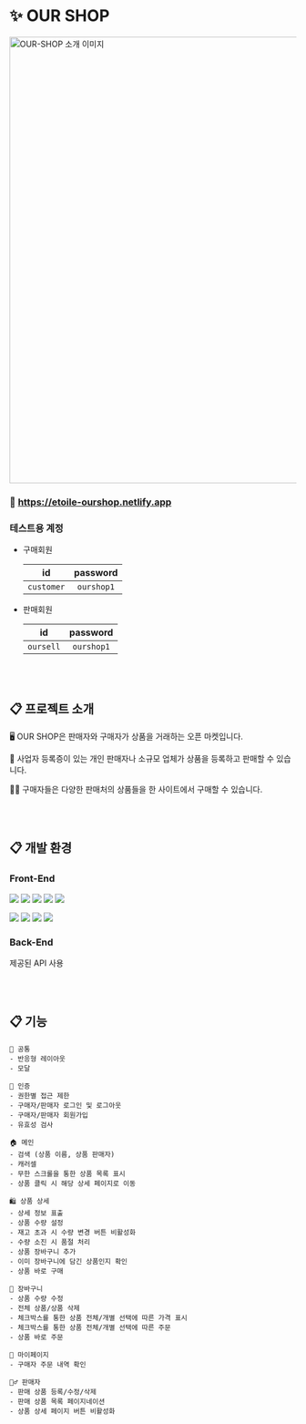 # ✨ OUR SHOP

<img width="784" alt="OUR-SHOP 소개 이미지" src="https://github.com/etoile-j/OUR-SHOP/assets/102905624/42c4b203-0c1d-4a2a-8c64-eeb984aec12b">

### 📍 https://etoile-ourshop.netlify.app

### 테스트용 계정

-   구매회원

    |   **id**   | **password** |
    | :--------: | :----------: |
    | `customer` |  `ourshop1`  |

-   판매회원

    |  **id**   | **password** |
    | :-------: | :----------: |
    | `oursell` |  `ourshop1`  |

<br><br>

## 📋 프로젝트 소개

🖥 OUR SHOP은 판매자와 구매자가 상품을 거래하는 오픈 마켓입니다.

💁 사업자 등록증이 있는 개인 판매자나 소규모 업체가 상품을 등록하고 판매할 수 있습니다.

🙋‍♀️ 구매자들은 다양한 판매처의 상품들을 한 사이트에서 구매할 수 있습니다.

<br><br>

## 📋 개발 환경

### Front-End

<img src="https://img.shields.io/badge/React-61DAFB?style=for-the-badge&logo=React&logoColor=white"> <img src="https://img.shields.io/badge/TypeScript-3178C6?style=for-the-badge&logo=TypeScript&logoColor=white"> <img src="https://img.shields.io/badge/styled-components-DB7093?style=for-the-badge&logo=styled-components&logoColor=white"> <img src="https://img.shields.io/badge/React Query-FF4154?style=for-the-badge&logo=ReactQuery&logoColor=white"> <img src="https://img.shields.io/badge/Axios-5A29E4?style=for-the-badge&logo=Axios&logoColor=white">

<img src="https://img.shields.io/badge/Jest-C21325?style=for-the-badge&logo=Jest&logoColor=white"> <img src="https://img.shields.io/badge/React Testing Library-E33332?style=for-the-badge&logo=TestingLibrary&logoColor=white"> <img src="https://img.shields.io/badge/MSW-FF6A33?style=for-the-badge&logo=MockServiceWorker&logoColor=white"> <img src="https://img.shields.io/badge/GitHub Actions-2088FF?style=for-the-badge&logo=GitHubActions&logoColor=white">

### Back-End

제공된 API 사용

<br><br>

## 📋 기능

```
🎾 공통
- 반응형 레이아웃
- 모달

🔐 인증
- 권한별 접근 제한
- 구매자/판매자 로그인 및 로그아웃
- 구매자/판매자 회원가입
- 유효성 검사

🏠 메인
- 검색 (상품 이름, 상품 판매자)
- 캐러셀
- 무한 스크롤을 통한 상품 목록 표시
- 상품 클릭 시 해당 상세 페이지로 이동

🛍 상품 상세
- 상세 정보 표출
- 상품 수량 설정
- 재고 초과 시 수량 변경 버튼 비활성화
- 수량 소진 시 품절 처리
- 상품 장바구니 추가
- 이미 장바구니에 담긴 상품인지 확인
- 상품 바로 구매

🛒 장바구니
- 상품 수량 수정
- 전체 상품/상품 삭제
- 체크박스를 통한 상품 전체/개별 선택에 따른 가격 표시
- 체크박스를 통한 상품 전체/개별 선택에 따른 주문
- 상품 바로 주문

👤 마이페이지
- 구매자 주문 내역 확인

💁‍♂️ 판매자
- 판매 상품 등록/수정/삭제
- 판매 상품 목록 페이지네이션
- 상품 상세 페이지 버튼 비활성화
```

<br><br>
